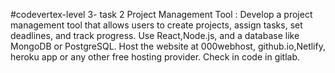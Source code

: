 #codevertex-level 3- task 2
Project Management Tool : Develop a project management tool that allows users to create projects, assign tasks, set deadlines, and track progress. Use React,Node.js, and a database like MongoDB or PostgreSQL. Host the website at 000webhost, github.io,Netlify, heroku app or any other free hosting provider. Check in code in gitlab.
